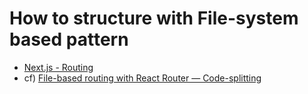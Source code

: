 # How to structure with File-system based pattern

- [Next.js - Routing](https://nextjs.org/docs/routing/introduction)
- cf) [File-based routing with React Router — Code-splitting](https://omarelhawary.me/blog/file-based-routing-with-react-router-code-splitting)

